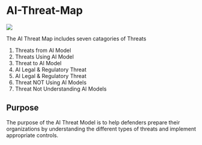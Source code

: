 # AI-Threat-Map
<img src="https://github.com/subzer0girl2/AI-Threat-Mind-Map/blob/main/Numbered%20AI%20Threat%20Map%20v1.8.png"/>

The AI Threat Map includes seven catagories of Threats
1. Threats from AI Model
2. Threats Using AI Model
3. Threat to AI Model
4. AI Legal & Regulatory Threat
5. AI Legal & Regulatory Threat
6. Threat NOT Using AI Models
7. Threat Not Understanding AI Models 
## Purpose 
The purpose of the AI Threat Model is to help defenders prepare their organizations by understanding the different types of threats and implement appropriate controls.
